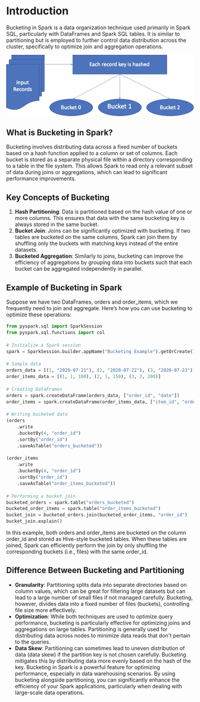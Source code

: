 
# Introduction

Bucketing in Spark is a data organization technique used primarily in Spark SQL, particularly with DataFrames and Spark SQL tables. It is similar to partitioning but is employed to further control data distribution across the cluster, specifically to optimize join and aggregation operations.

![bucket](images/bucket.png)

## What is Bucketing in Spark?
Bucketing involves distributing data across a fixed number of buckets based on a hash function applied to a column or set of columns. Each bucket is stored as a separate physical file within a directory corresponding to a table in the file system. This allows Spark to read only a relevant subset of data during joins or aggregations, which can lead to significant performance improvements.

## Key Concepts of Bucketing
1. **Hash Partitioning**: Data is partitioned based on the hash value of one or more columns. This ensures that data with the same bucketing key is always stored in the same bucket.
2. **Bucket Join**: Joins can be significantly optimized with bucketing. If two tables are bucketed on the same columns, Spark can join them by shuffling only the buckets with matching keys instead of the entire datasets.
3. **Bucketed Aggregation**: Similarly to joins, bucketing can improve the efficiency of aggregations by grouping data into buckets such that each bucket can be aggregated independently in parallel.

## Example of Bucketing in Spark

Suppose we have two DataFrames, orders and order_items, which we frequently need to join and aggregate. Here’s how you can use bucketing to optimize these operations:

```python
from pyspark.sql import SparkSession
from pyspark.sql.functions import col

# Initialize a Spark session
spark = SparkSession.builder.appName("Bucketing Example").getOrCreate()

# Sample data
orders_data = [(1, "2020-07-21"), (2, "2020-07-22"), (3, "2020-07-23")]
order_items_data = [(1, 1, 100), (2, 1, 150), (3, 2, 200)]

# Creating DataFrames
orders = spark.createDataFrame(orders_data, ["order_id", "date"])
order_items = spark.createDataFrame(order_items_data, ["item_id", "order_id", "amount"])

# Writing bucketed data
(orders
    .write
    .bucketBy(4, "order_id")
    .sortBy("order_id")
    .saveAsTable("orders_bucketed"))

(order_items
    .write
    .bucketBy(4, "order_id")
    .sortBy("order_id")
    .saveAsTable("order_items_bucketed"))

# Performing a bucket join
bucketed_orders = spark.table("orders_bucketed")
bucketed_order_items = spark.table("order_items_bucketed")
bucket_join = bucketed_orders.join(bucketed_order_items, "order_id")
bucket_join.explain()
```

In this example, both orders and order_items are bucketed on the column order_id and stored as Hive-style bucketed tables. When these tables are joined, Spark can efficiently perform the join by only shuffling the corresponding buckets (i.e., files) with the same order_id.

## Difference Between Bucketing and Partitioning
- **Granularity**: Partitioning splits data into separate directories based on column values, which can be great for filtering large datasets but can lead to a large number of small files if not managed carefully. Bucketing, however, divides data into a fixed number of files (buckets), controlling file size more effectively.
- **Optimization**: While both techniques are used to optimize query performance, bucketing is particularly effective for optimizing joins and aggregations on large tables. Partitioning is generally used for distributing data across nodes to minimize data reads that don't pertain to the queries.
- **Data Skew**: Partitioning can sometimes lead to uneven distribution of data (data skew) if the partition key is not chosen carefully. Bucketing mitigates this by distributing data more evenly based on the hash of the key.
Bucketing in Spark is a powerful feature for optimizing performance, especially in data warehousing scenarios. By using bucketing alongside partitioning, you can significantly enhance the efficiency of your Spark applications, particularly when dealing with large-scale data operations.